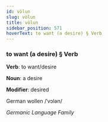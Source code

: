 ```yaml
---
id: völun
slug: völun
title: völun
sidebar_position: 571
hoverText: to want (a desire) § Verb
---
```


### to want (a desire) § Verb

**Verb**: to want/desire

**Noun**: a desire

**Modifier**: desired

German wollen /ˈvɔlən/

*Germanic Language Family*